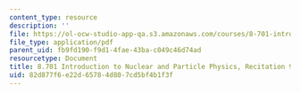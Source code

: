 ```yaml
---
content_type: resource
description: ''
file: https://ol-ocw-studio-app-qa.s3.amazonaws.com/courses/8-701-introduction-to-nuclear-and-particle-physics-fall-2020/82d877f6e22d65784d807cd5bf4b1f3f_MIT8_701f20_rec9_soln.pdf
file_type: application/pdf
parent_uid: fb9fd190-f9d1-4fae-43ba-c049c46d74ad
resourcetype: Document
title: 8.701 Introduction to Nuclear and Particle Physics, Recitation 9 Solutions
uid: 82d877f6-e22d-6578-4d80-7cd5bf4b1f3f
---
```

